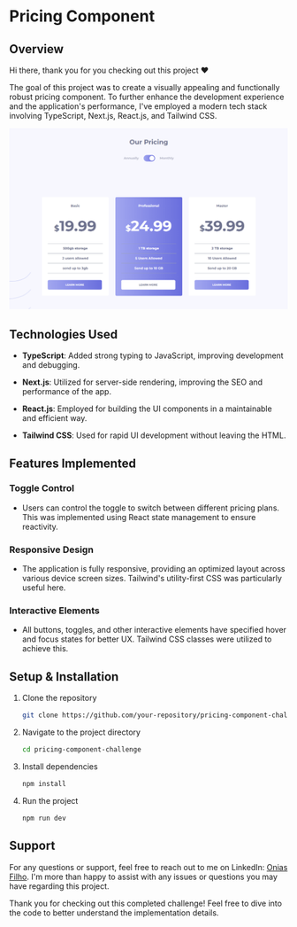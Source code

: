 # Pricing Component

## Overview

Hi there, thank you for you checking out this project ❤️

The goal of this project was to create a visually appealing and functionally robust pricing component. To further enhance the development experience and the application's performance, I've employed a modern tech stack involving TypeScript, Next.js, React.js, and Tailwind CSS.

![Alt text](image.png)

## Technologies Used

- **TypeScript**: Added strong typing to JavaScript, improving development and debugging.
  
- **Next.js**: Utilized for server-side rendering, improving the SEO and performance of the app.
  
- **React.js**: Employed for building the UI components in a maintainable and efficient way.

- **Tailwind CSS**: Used for rapid UI development without leaving the HTML.

## Features Implemented

### Toggle Control

- Users can control the toggle to switch between different pricing plans. This was implemented using React state management to ensure reactivity.

### Responsive Design

- The application is fully responsive, providing an optimized layout across various device screen sizes. Tailwind's utility-first CSS was particularly useful here.

### Interactive Elements

- All buttons, toggles, and other interactive elements have specified hover and focus states for better UX. Tailwind CSS classes were utilized to achieve this.

## Setup & Installation

1. Clone the repository

    ```bash
    git clone https://github.com/your-repository/pricing-component-challenge.git
    ```

2. Navigate to the project directory

      ```bash
    cd pricing-component-challenge
      ```

3. Install dependencies

    ```bash
    npm install
    ```

4. Run the project

    ```bash
    npm run dev
    ```

## Support

For any questions or support, feel free to reach out to me on LinkedIn: [Onias Filho](https://www.linkedin.com/in/oniasfilho). I'm more than happy to assist with any issues or questions you may have regarding this project.

Thank you for checking out this completed challenge! Feel free to dive into the code to better understand the implementation details.
